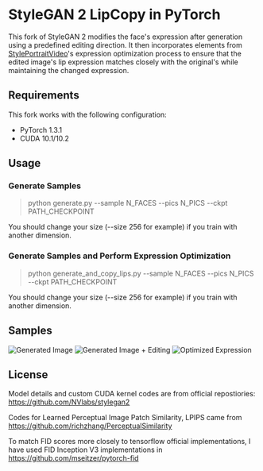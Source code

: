 # StyleGAN 2 LipCopy in PyTorch
This fork of StyleGAN 2 modifies the face's expression after generation using a predefined editing direction. It then incorporates elements from [StylePortraitVideo](https://style-portrait-video.github.io/)'s expression optimization process to ensure that the edited image's lip expression matches closely with the original's while maintaining the changed expression.

## Requirements
This fork works with the following configuration:
- PyTorch 1.3.1
- CUDA 10.1/10.2

## Usage

### Generate Samples

> python generate.py --sample N_FACES --pics N_PICS --ckpt PATH_CHECKPOINT

You should change your size (--size 256 for example) if you train with another dimension.

### Generate Samples and Perform Expression Optimization

> python generate_and_copy_lips.py --sample N_FACES --pics N_PICS --ckpt PATH_CHECKPOINT

You should change your size (--size 256 for example) if you train with another dimension.


## Samples
![Generated Image](https://github.com/rjcculaway/stylegan2-lipcopy-pytorch/assets/55573146/9b3a5dc8-d62f-481a-925a-9e45b7166b04)
![Generated Image + Editing](https://github.com/rjcculaway/stylegan2-lipcopy-pytorch/assets/55573146/eac6eebc-8408-47ef-b4c1-4961f98e4720)
![Optimized Expression](https://github.com/rjcculaway/stylegan2-lipcopy-pytorch/assets/55573146/2dbf26b2-7b2d-4341-a8f5-f5cdfd24c437)

## License

Model details and custom CUDA kernel codes are from official repostiories: https://github.com/NVlabs/stylegan2

Codes for Learned Perceptual Image Patch Similarity, LPIPS came from https://github.com/richzhang/PerceptualSimilarity

To match FID scores more closely to tensorflow official implementations, I have used FID Inception V3 implementations in https://github.com/mseitzer/pytorch-fid
